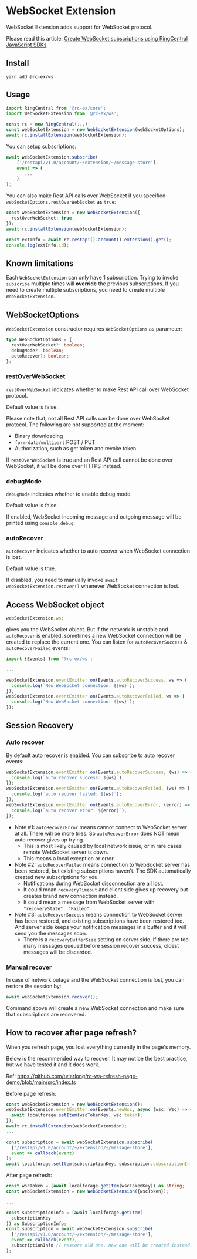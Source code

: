 # WebSocket Extension

WebSocket Extension adds support for WebSocket protocol.

Please read this article:
[Create WebSocket subscriptions using RingCentral JavaScript SDKs](https://medium.com/@tylerlong/create-websocket-subscriptions-using-ringcentral-javascript-sdks-1204ce5843b8).

## Install

```
yarn add @rc-ex/ws
```

## Usage

```ts
import RingCentral from '@rc-ex/core';
import WebSocketExtension from '@rc-ex/ws';

const rc = new RingCentral(...);
const webSocketExtension = new WebSocketExtension(webSocketOptions);
await rc.installExtension(webSocketExtension);
```

You can setup subscriptions:

```ts
await webSocketExtension.subscribe(
    ['/restapi/v1.0/account/~/extension/~/message-store'],
    event => {
       ...
    }
);
```

You can also make Rest API calls over WebSocket if you specified
`webSocketOptions.restOverWebSocket` as `true`:

```ts
const webSocketExtension = new WebSocketExtension({
  restOverWebSocket: true,
});
await rc.installExtension(webSocketExtension);

const extInfo = await rc.restapi().account().extension().get();
console.log(extInfo.id);
```

## Known limitations

Each `WebSocketExtension` can only have 1 subscription. Trying to invoke
`subscribe` multiple times will **override** the previous subscriptions. If you
need to create multiple subscriptions, you need to create multiple
`WebSocketExtension`.

## WebSocketOptions

`WebSocketExtension` constructor requires `WebSocketOptions` as parameter:

```ts
type WebSocketOptions = {
  restOverWebSocket?: boolean;
  debugMode?: boolean;
  autoRecover?: boolean;
};
```

### restOverWebSocket

`restOverWebSocket` indicates whether to make Rest API call over WebSocket
protocol.

Default value is false.

Please note that, not all Rest API calls can be done over WebSocket protocol.
The following are not supported at the moment:

- Binary downloading
- `form-data/multipart` POST / PUT
- Authorization, such as get token and revoke token

If `restOverWebSocket` is true and an Rest API call cannot be done over
WebSocket, it will be done over HTTPS instead.

### debugMode

`debugMode` indicates whether to enable debug mode.

Default value is false.

If enabled, WebSocket incoming message and outgoing message will be printed
using `console.debug`.

### autoRecover

`autoRecover` indicates whether to auto recover when WebSocket connection is
lost.

Default value is true.

If disabled, you need to manually invoke `await webSocketExtension.recover()`
whenever WebSocket connection is lost.

## Access WebSocket object

```ts
webSocketExtension.ws;
```

gives you the WebSocket object. But if the network is unstable and `autoRecover`
is enabled, sometimes a new WebSocket connection will be created to replace the
current one. You can listen for `autoRecoverSuccess` & `autoRecoverFailed`
events:

```ts
import {Events} from '@rc-ex/ws';

...

webSocketExtension.eventEmitter.on(Events.autoRecoverSuccess, ws => {
  console.log(`New WebSocket connection: ${ws}`);
});
webSocketExtension.eventEmitter.on(Events.autoRecoverFailed, ws => {
  console.log(`New WebSocket connection: ${ws}`);
});
```

## Session Recovery

### Auto recover

By default auto recover is enabled. You can subscribe to auto recover events:

```ts
webSocketExtension.eventEmitter.on(Events.autoRecoverSuccess, (ws) => {
  console.log(`auto recover success: ${ws}`);
});
webSocketExtension.eventEmitter.on(Events.autoRecoverFailed, (ws) => {
  console.log(`auto recover failed: ${ws}`);
});
webSocketExtension.eventEmitter.on(Events.autoRecoverError, (error) => {
  console.log(`auto recover error: ${error}`);
});
```

- Note #1: `autoRecoverError` means cannot connect to WebSocket server at all.
  There will be more tries. So `autoRecoverError` does NOT mean auto recover
  gives up trying.
  - This is most likely caused by local network issue, or in rare cases remote
    WebSocket server is down.
  - This means a local exception or error.
- Note #2: `autoRecoverFailed` means connection to WebSocket server has been
  restored, but existing subscriptions haven't. The SDK automatically created
  new subscriptions for you.
  - Notifications during WebSocket disconnection are all lost.
  - It could mean `recoveryTimeout` and client side gives up recovery but
    creates brand new connection instead.
  - It could mean a message from WebSocket server with
    `"recoveryState": "Failed"`
- Note #3: `autoRecoverSuccess` means connection to WebSocket server has been
  restored, and existing subscriptions have been restored too. And server side
  keeps your notification messages in a buffer and it will send you the messages
  soon.
  - There is a `recoveryBufferSize` setting on server side. If there are too
    many messages queued before session recover success, oldest messages will be
    discarded.

### Manual recover

In case of network outage and the WebSocket connection is lost, you can restore
the session by:

```ts
await webSocketExtension.recover();
```

Command above will create a new WebSocket connection and make sure that
subscriptions are recovered.

## How to recover after page refresh?

When you refresh page, you lost everything currently in the page's memory.

Below is the recommended way to recover. It may not be the best practice, but we
have tested it and it does work.

Ref: https://github.com/tylerlong/rc-ws-refresh-page-demo/blob/main/src/index.ts

Before page refresh:

```ts
const webSocketExtension = new WebSocketExtension();
webSocketExtension.eventEmitter.on(Events.newWsc, async (wsc: Wsc) => {
  await localforage.setItem(wscTokenKey, wsc.token);
});
await rc.installExtension(webSocketExtension);
...

const subscription = await webSocketExtension.subscribe(
  ['/restapi/v1.0/account/~/extension/~/message-store'],
  event => callback(event)
);
await localforage.setItem(subscriptionKey, subscription.subscriptionInfo);
```

After page refresh:

```ts
const wscToken = (await localforage.getItem(wscTokenKey)) as string;
const webSocketExtension = new WebSocketExtension({wscToken});

...

const subscriptionInfo = (await localforage.getItem(
  subscriptionKey
)) as SubscriptionInfo;
const subscription = await webSocketExtension.subscribe(
  ['/restapi/v1.0/account/~/extension/~/message-store'],
  event => callback(event),
  subscriptionInfo // restore old one. new one will be created instead if this parameter is undefined or null
);
```
